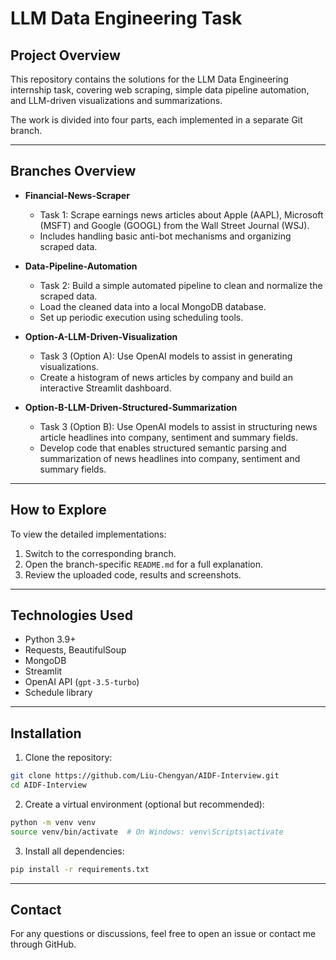 # LLM Data Engineering Task

## Project Overview

This repository contains the solutions for the LLM Data Engineering internship task, covering web scraping, simple data pipeline automation, and LLM-driven visualizations and summarizations.

The work is divided into four parts, each implemented in a separate Git branch.

---

## Branches Overview

- **Financial-News-Scraper**
  - Task 1: Scrape earnings news articles about Apple (AAPL), Microsoft (MSFT) and Google (GOOGL) from the Wall Street Journal (WSJ).
  - Includes handling basic anti-bot mechanisms and organizing scraped data.

- **Data-Pipeline-Automation**
  - Task 2: Build a simple automated pipeline to clean and normalize the scraped data.
  - Load the cleaned data into a local MongoDB database.
  - Set up periodic execution using scheduling tools.

- **Option-A-LLM-Driven-Visualization**
  - Task 3 (Option A): Use OpenAI models to assist in generating visualizations.
  - Create a histogram of news articles by company and build an interactive Streamlit dashboard.

- **Option-B-LLM-Driven-Structured-Summarization**
  - Task 3 (Option B): Use OpenAI models to assist in structuring news article headlines into company, sentiment and summary fields.
  - Develop code that enables structured semantic parsing and summarization of news headlines into company, sentiment and summary fields.

---

## How to Explore

To view the detailed implementations:
1. Switch to the corresponding branch.
2. Open the branch-specific `README.md` for a full explanation.
3. Review the uploaded code, results and screenshots.

---

## Technologies Used

- Python 3.9+
- Requests, BeautifulSoup
- MongoDB
- Streamlit
- OpenAI API (`gpt-3.5-turbo`)
- Schedule library

---

## Installation

1. Clone the repository:

```bash
git clone https://github.com/Liu-Chengyan/AIDF-Interview.git
cd AIDF-Interview
```

2. Create a virtual environment (optional but recommended):

```bash
python -m venv venv
source venv/bin/activate  # On Windows: venv\Scripts\activate
```

3. Install all dependencies:

```bash
pip install -r requirements.txt
```

---
## Contact

For any questions or discussions, feel free to open an issue or contact me through GitHub.

